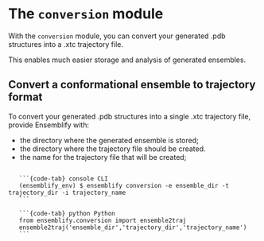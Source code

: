 # The `conversion` module
  
With the `conversion` module, you can convert your generated .pdb structures into a .xtc trajectory file.

This enables much easier storage and analysis of generated ensembles.

## Convert a conformational ensemble to trajectory format

To convert your generated .pdb structures into a single .xtc trajectory file, provide Ensemblify with:

- the directory where the generated ensemble is stored;
- the directory where the trajectory file should be created.
- the name for the trajectory file that will be created;

````{tabs}

   ```{code-tab} console CLI
   (ensemblify_env) $ ensemblify conversion -e ensemble_dir -t trajectory_dir -i trajectory_name
   ```

   ```{code-tab} python Python
   from ensemblify.conversion import ensemble2traj
   ensemble2traj('ensemble_dir','trajectory_dir','trajectory_name')
   ```
````

